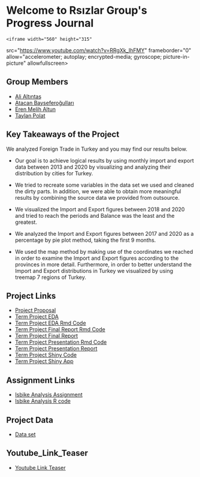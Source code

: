 # Welcome to Rsızlar Group's Progress Journal

    <iframe width="560" height="315"
src="https://www.youtube.com/watch?v=RRgXk_IhFMY" 
frameborder="0" 
allow="accelerometer; autoplay; encrypted-media; gyroscope; picture-in-picture" 
allowfullscreen></iframe>

## Group Members

* [Ali Altıntaş](https://pjournal.github.io/mef04-alialtintas/)
* [Atacan Bayseferoğulları](https://pjournal.github.io/mef04-atacansefer/)
* [Eren Melih Altun](https://pjournal.github.io/mef04-erenaltunn/)
* [Taylan Polat](https://pjournal.github.io/mef04-taylan95/)

## Key Takeaways of the Project

We analyzed Foreign Trade in Turkey and you may find our results below.

* Our goal is to achieve logical results by using monthly import and export data between 2013 and 2020 by visualizing and analyzing their distribution by cities for Turkey.

* We tried to recreate some variables in the data set we used and cleaned the dirty parts. In addition, we were able to obtain more meaningful results by combining the source data we provided from outsource.

* We visualized the Import and Export figures between 2018 and 2020 and tried to reach the periods and Balance was the least and the greatest.

* We analyzed the Import and Export figures between 2017 and 2020 as a percentage by pie plot method, taking the first 9 months.

* We used the map method by making use of the coordinates we reached in order to examine the Import and Export figures according to the provinces in more detail. Furthermore, in order to better understand the Import and Export distributions in Turkey we visualized by using treemap 7 regions of Turkey.

## Project Links

* [Project Proposal](ProjectProposal.html)
* [Term Project EDA](TermProjectEDA.html)
* [Term Project EDA Rmd Code](TermProjectEDA.Rmd)
* [Term Project Final Report Rmd Code](FINAL_rmd.Rmd)
* [Term Project Final Report](FINAL_rmd.html)
* [Term Project Presentation Rmd Code](presentationfinal.Rmd)
* [Term Project Presentation Report](presentationfinal.html)
* [Term Project Shiny Code](ShinyFinal.R)
* [Term Project Shiny App](https://erenaltun.shinyapps.io/TradingAnalysisDashboard/)

## Assignment Links

* [Isbike Analysis Assignment](https://erenaltun.shinyapps.io/isbike_project/)
* [Isbike Analysis R code](app.R)

## Project Data

* [Data set](https://github.com/pjournal/mef04g-rsizlar/blob/gh-pages/Data/data.RData?raw=true)

## Youtube_Link_Teaser

* [Youtube Link Teaser](https://www.youtube.com/watch?v=RRgXk_IhFMY)
